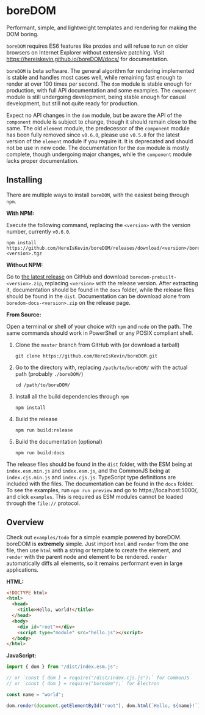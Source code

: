 # boreDOM

Performant, simple, and lightweight templates and rendering for making the DOM boring.

`boreDOM` requires ES6 features like proxies and will refuse to run on older browsers on Internet Explorer without extensive patching. Visit https://hereiskevin.github.io/boreDOM/docs/ for documentation.

`boreDOM` is beta software. The general algorithm for rendering implemented is stable and handles most cases well, while remaining fast enough to render at over 100 times per second. The `dom` module is stable enough for production, with full API documentation and some examples. The `component` module is still undergoing development, being stable enough for casual development, but still not quite ready for production.

Expect no API changes in the `dom` module, but be aware the API of the `component` module is subject to change, though it should remain close to the same. The old `element` module, the predecessor of the `component` module has been fully removed since `v0.6.0`, please use `v0.5.0` for the latest version of the `element` module if you require it. It is deprecated and should not be use in new code. The documentation for the `dom` module is mostly complete, though undergoing major changes, while the `component` module lacks proper documentation.

## Installing

There are multiple ways to install `boreDOM`, with the easiest being through `npm`.

**With NPM:**

Execute the following command, replacing the `<version>` with the version number, currently `v0.6.0`.

```shell
npm install https://github.com/HereIsKevin/boreDOM/releases/download/<version>/boredom-<version>.tgz
```

**Without NPM:**

Go to [the latest release](https://github.com/HereIsKevin/boreDOM/releases/latest/) on GitHub and download `boredom-prebuilt-<version>.zip`, replacing `<version>` with the release version. After extracting it, documentation should be found in the `docs` folder, while the release files should be found in the `dist`. Documentation can be download alone from `boredom-docs-<version>.zip` on the release page.

**From Source:**

Open a terminal or shell of your choice with `npm` and `node` on the path. The same commands should work in PowerShell or any POSIX compliant shell.

1. Clone the `master` branch from GitHub with (or download a tarball)

   ```shell
   git clone https://github.com/HereIsKevin/boreDOM.git
   ```

2. Go to the directory with, replacing `/path/to/boreDOM/` with the actual path (probably `./boreDOM/`)

   ```shell
   cd /path/to/boreDOM/
   ```

3. Install all the build dependencies through `npm`

   ```shell
   npm install
   ```

4. Build the release

   ```shell
   npm run build:release
   ```

5. Build the documentation (optional)

   ```shell
   npm run build:docs
   ```

The release files should be found in the `dist` folder, with the ESM being at `index.esm.min.js` and `index.esm.js`, and the CommonJS being at `index.cjs.min.js` and `index.cjs.js`. TypeScript type definitions are included with the files. The documentation can be found in the `docs` folder. To see the examples, run `npm run preview` and go to https://localhost:5000/, and click `examples`. This is required as ESM modules cannot be loaded through the `file://` protocol.

## Overview

Check out `examples/todo` for a simple example powered by boreDOM. boreDOM is **extremely** simple. Just import `html` and `render` from the one file, then use `html` with a string or template to create the element, and `render` with the parent node and element to be rendered. `render` automatically diffs all elements, so it remains performant even in large applications.

**HTML:**

```html
<!DOCTYPE html>
<html>
  <head>
    <title>Hello, world!</title>
  </head>
  <body>
    <div id="root"></div>
    <script type="module" src="hello.js"></script>
  </body>
</html>
```

**JavaScript:**

```javascript
import { dom } from "/dist/index.esm.js";

// or `const { dom } = require("/dist/index.cjs.js");` for CommonJS
// or `const { dom } = require("boredom");` for Electron

const name = "world";

dom.render(document.getElementById("root"), dom.html(`Hello, ${name}!`));
```
